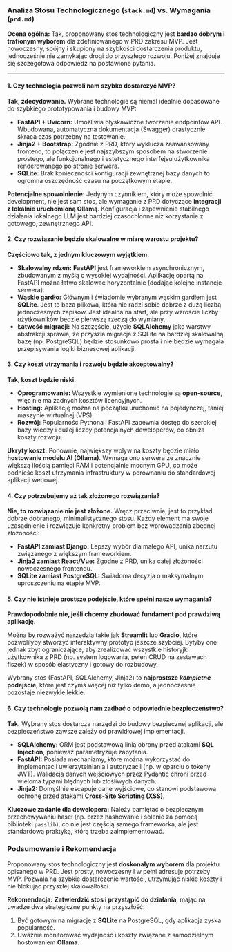 ### **Analiza Stosu Technologicznego (`stack.md`) vs. Wymagania (`prd.md`)**

**Ocena ogólna:** Tak, proponowany stos technologiczny jest **bardzo dobrym i trafionym wyborem** dla zdefiniowanego w PRD zakresu MVP. Jest nowoczesny, spójny i skupiony na szybkości dostarczenia produktu, jednocześnie nie zamykając drogi do przyszłego rozwoju. Poniżej znajduje się szczegółowa odpowiedź na postawione pytania.

---

#### **1. Czy technologia pozwoli nam szybko dostarczyć MVP?**

**Tak, zdecydowanie.** Wybrane technologie są niemal idealnie dopasowane do szybkiego prototypowania i budowy MVP:

*   **FastAPI + Uvicorn:** Umożliwia błyskawiczne tworzenie endpointów API. Wbudowana, automatyczna dokumentacja (Swagger) drastycznie skraca czas potrzebny na testowanie.
*   **Jinja2 + Bootstrap:** Zgodnie z PRD, który wyklucza zaawansowany frontend, to połączenie jest najszybszym sposobem na stworzenie prostego, ale funkcjonalnego i estetycznego interfejsu użytkownika renderowanego po stronie serwera.
*   **SQLite:** Brak konieczności konfiguracji zewnętrznej bazy danych to ogromna oszczędność czasu na początkowym etapie.

**Potencjalne spowolnienie:** Jedynym czynnikiem, który może spowolnić development, nie jest sam stos, ale wymaganie z PRD dotyczące **integracji z lokalnie uruchomioną Ollamą**. Konfiguracja i zapewnienie stabilnego działania lokalnego LLM jest bardziej czasochłonne niż korzystanie z gotowego, zewnętrznego API.

#### **2. Czy rozwiązanie będzie skalowalne w miarę wzrostu projektu?**

**Częściowo tak, z jednym kluczowym wyjątkiem.**

*   **Skalowalny rdzeń:** **FastAPI** jest frameworkiem asynchronicznym, zbudowanym z myślą o wysokiej wydajności. Aplikację opartą na FastAPI można łatwo skalować horyzontalnie (dodając kolejne instancje serwera).
*   **Wąskie gardło:** Głównym i świadomie wybranym wąskim gardłem jest **SQLite**. Jest to baza plikowa, która nie radzi sobie dobrze z dużą liczbą jednoczesnych zapisów. Jest idealna na start, ale przy wzroście liczby użytkowników będzie pierwszą rzeczą do wymiany.
*   **Łatwość migracji:** Na szczęście, użycie **SQLAlchemy** jako warstwy abstrakcji sprawia, że przyszła migracja z SQLite na bardziej skalowalną bazę (np. PostgreSQL) będzie stosunkowo prosta i nie będzie wymagała przepisywania logiki biznesowej aplikacji.

#### **3. Czy koszt utrzymania i rozwoju będzie akceptowalny?**

**Tak, koszt będzie niski.**

*   **Oprogramowanie:** Wszystkie wymienione technologie są **open-source**, więc nie ma żadnych kosztów licencyjnych.
*   **Hosting:** Aplikację można na początku uruchomić na pojedynczej, taniej maszynie wirtualnej (VPS).
*   **Rozwój:** Popularność Pythona i FastAPI zapewnia dostęp do szerokiej bazy wiedzy i dużej liczby potencjalnych deweloperów, co obniża koszty rozwoju.

**Ukryty koszt:** Ponownie, największy wpływ na koszty będzie miało **hostowanie modelu AI (Ollama)**. Wymaga ono serwera ze znacznie większą ilością pamięci RAM i potencjalnie mocnym GPU, co może podnieść koszt utrzymania infrastruktury w porównaniu do standardowej aplikacji webowej.

#### **4. Czy potrzebujemy aż tak złożonego rozwiązania?**

**Nie, to rozwiązanie nie jest złożone.** Wręcz przeciwnie, jest to przykład dobrze dobranego, minimalistycznego stosu. Każdy element ma swoje uzasadnienie i rozwiązuje konkretny problem bez wprowadzania zbędnej złożoności:

*   **FastAPI zamiast Django:** Lepszy wybór dla małego API, unika narzutu związanego z większym frameworkiem.
*   **Jinja2 zamiast React/Vue:** Zgodne z PRD, unika całej złożoności nowoczesnego frontendu.
*   **SQLite zamiast PostgreSQL:** Świadoma decyzja o maksymalnym uproszczeniu na etapie MVP.

#### **5. Czy nie istnieje prostsze podejście, które spełni nasze wymagania?**

**Prawdopodobnie nie, jeśli chcemy zbudować fundament pod prawdziwą aplikację.**

Można by rozważyć narzędzia takie jak **Streamlit** lub **Gradio**, które pozwoliłyby stworzyć interaktywny prototyp jeszcze szybciej. Byłyby one jednak zbyt ograniczające, aby zrealizować wszystkie historyjki użytkownika z PRD (np. system logowania, pełen CRUD na zestawach fiszek) w sposób elastyczny i gotowy do rozbudowy.

Wybrany stos (FastAPI, SQLAlchemy, Jinja2) to **najprostsze *kompletne* podejście**, które jest czymś więcej niż tylko demo, a jednocześnie pozostaje niezwykle lekkie.

#### **6. Czy technologie pozwolą nam zadbać o odpowiednie bezpieczeństwo?**

**Tak.** Wybrany stos dostarcza narzędzi do budowy bezpiecznej aplikacji, ale bezpieczeństwo zawsze zależy od prawidłowej implementacji.

*   **SQLAlchemy:** ORM jest podstawową linią obrony przed atakami **SQL Injection**, ponieważ parametryzuje zapytania.
*   **FastAPI:** Posiada mechanizmy, które można wykorzystać do implementacji uwierzytelniania i autoryzacji (np. w oparciu o tokeny JWT). Walidacja danych wejściowych przez Pydantic chroni przed wieloma typami błędnych lub złośliwych danych.
*   **Jinja2:** Domyślnie escapuje dane wyjściowe, co stanowi podstawową ochronę przed atakami **Cross-Site Scripting (XSS)**.

**Kluczowe zadanie dla dewelopera:** Należy pamiętać o bezpiecznym przechowywaniu haseł (np. przez hashowanie i solenie za pomocą biblioteki `passlib`), co nie jest częścią samego frameworka, ale jest standardową praktyką, którą trzeba zaimplementować.

### **Podsumowanie i Rekomendacja**

Proponowany stos technologiczny jest **doskonałym wyborem** dla projektu opisanego w PRD. Jest prosty, nowoczesny i w pełni adresuje potrzeby MVP. Pozwala na szybkie dostarczenie wartości, utrzymując niskie koszty i nie blokując przyszłej skalowalłości.

**Rekomendacja:** **Zatwierdzić stos i przystąpić do działania**, mając na uwadze dwa strategiczne punkty na przyszłość:
1.  Być gotowym na migrację z **SQLite** na PostgreSQL, gdy aplikacja zyska popularność.
2.  Uważnie monitorować wydajność i koszty związane z samodzielnym hostowaniem **Ollama**.